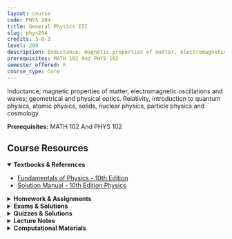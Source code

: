 ```yaml
---
layout: course
code: PHYS 204
title: General Physics III
slug: phys204
credits: 3-0-3
level: 200
description: Inductance; magnetic properties of matter, electromagnetic oscillations and waves; geometrical and physical optics. Relativity, introduction to quantum physics, atomic physics, solids, nuclear physics, particle physics and cosmology.
prerequisites: MATH 102 And PHYS 102
semester_offered: F
course_type: Core
---
```


Inductance; magnetic properties of matter, electromagnetic oscillations and waves; geometrical and physical optics. Relativity, introduction to quantum physics, atomic physics, solids, nuclear physics, particle physics and cosmology.

**Prerequisites:** MATH 102 And PHYS 102

## <i class="fas fa-book"></i> Course Resources

<details open>
<summary><strong><i class="fas fa-book"></i> Textbooks & References</strong></summary>
<ul>
<li><a href="/assets/resources/core/phys204/textbooks/Fundamentals_of_Physics_10th_Edition.pdf">Fundamentals of Physics - 10th Edition</a></li>
<li><a href="/assets/resources/core/phys204/textbooks/Solution_Manual_10th_Edition_Physics.pdf">Solution Manual - 10th Edition Physics</a></li>
</ul>
</details>

<details>
<summary><strong><i class="fas fa-file-alt"></i> Homework & Assignments</strong></summary>
<ul>
<li>No materials available yet</li>
</ul>
</details>

<details>
<summary><strong><i class="fas fa-chart-bar"></i> Exams & Solutions</strong></summary>
<ul>
<li><a href="/assets/resources/core/phys204/exams/Final_PHYS_204Exam_12272020.pdf">Final Exam - PHYS 204 (Dec 2020)</a></li>
<li><a href="/assets/resources/core/phys204/exams/Final_solved.pdf">Final Exam - Solved</a></li>
<li><a href="/assets/resources/core/phys204/exams/Major_1_-_241.pdf">Major Exam 1 - Term 241</a></li>
<li><a href="/assets/resources/core/phys204/exams/Phys_201_1st_Major_071.pdf">First Major Exam - Term 071</a></li>
<li><a href="/assets/resources/core/phys204/exams/Phys204_midterm211.pdf">Midterm Exam - Term 211</a></li>
</ul>
</details>

<details>
<summary><strong><i class="fas fa-check-circle"></i> Quizzes & Solutions</strong></summary>
<ul>
<li><a href="/assets/resources/core/phys204/quizzes/Quiz1_241_Solution.pdf">Quiz 1 - 241 Solution</a></li>
<li><a href="/assets/resources/core/phys204/quizzes/Quiz2_241_Solution.pdf">Quiz 2 - 241 Solution</a></li>
<li><a href="/assets/resources/core/phys204/quizzes/PHYS204_231_Midterm_Material.pdf">PHYS 204 - 231 Midterm Material</a></li>
</ul>
</details>

<details>
<summary><strong><i class="fas fa-book-open"></i> Lecture Notes</strong></summary>
<ul>
<li><a href="/assets/resources/core/phys204/notes/PHYS_204_Formula_Sheet.pdf">PHYS 204 Formula Sheet</a></li>
<li><strong>Chapter Slides:</strong></li>
<li><a href="/assets/resources/core/phys204/notes/Ch32.pdf">Chapter 32 - Electromagnetic Waves</a></li>
<li><a href="/assets/resources/core/phys204/notes/Ch33.pdf">Chapter 33 - Electromagnetic Waves</a></li>
<li><a href="/assets/resources/core/phys204/notes/Ch34.pdf">Chapter 34 - Geometric Optics</a></li>
<li><a href="/assets/resources/core/phys204/notes/Ch35_2_.pdf">Chapter 35 - Wave Optics</a></li>
<li><a href="/assets/resources/core/phys204/notes/Ch36_1_.pdf">Chapter 36 - Diffraction</a></li>
<li><a href="/assets/resources/core/phys204/notes/Ch38_1_.pdf">Chapter 38 - Relativity</a></li>
<li><a href="/assets/resources/core/phys204/notes/Ch39.pdf">Chapter 39 - Photons and Matter Waves</a></li>
<li><a href="/assets/resources/core/phys204/notes/Ch40_1_.pdf">Chapter 40 - Quantum Mechanics</a></li>
<li><a href="/assets/resources/core/phys204/notes/Ch41_2__1_.pdf">Chapter 41 - Hydrogen Atom</a></li>
<li><a href="/assets/resources/core/phys204/notes/Ch42_1_.pdf">Chapter 42 - Conduction of Electricity in Solids</a></li>
<li><a href="/assets/resources/core/phys204/notes/Ch43.pdf">Chapter 43 - Nuclear Physics</a></li>
<li><strong>Lecture Notes (selected):</strong></li>
<li><a href="/assets/resources/core/phys204/notes/Lec_1_CH30.pdf">Lecture 1 - Chapter 30</a></li>
<li><a href="/assets/resources/core/phys204/notes/Lec_8_CH32.pdf">Lecture 8 - Chapter 32</a></li>
<li><a href="/assets/resources/core/phys204/notes/Lec_11_CH33.pdf">Lecture 11 - Chapter 33</a></li>
<li><a href="/assets/resources/core/phys204/notes/Lec_14_CH34.pdf">Lecture 14 - Chapter 34</a></li>
<li><a href="/assets/resources/core/phys204/notes/Lec_17_-_CH35.pdf">Lecture 17 - Chapter 35</a></li>
<li><a href="/assets/resources/core/phys204/notes/Lec_19_-_CH36.pdf">Lecture 19 - Chapter 36</a></li>
<li><a href="/assets/resources/core/phys204/notes/Lec_25-CH38-.pdf">Lecture 25 - Chapter 38</a></li>
<li><a href="/assets/resources/core/phys204/notes/Lec_28-CH39.pdf">Lecture 28 - Chapter 39</a></li>
<li><a href="/assets/resources/core/phys204/notes/Lec_32-CH40.pdf">Lecture 32 - Chapter 40</a></li>
<li><a href="/assets/resources/core/phys204/notes/Lec_35-11242020-CH41.pdf">Lecture 35 - Chapter 41</a></li>
<li><a href="/assets/resources/core/phys204/notes/Lec_38-12012020-CH42.pdf">Lecture 38 - Chapter 42</a></li>
<li><a href="/assets/resources/core/phys204/notes/Lec_41-CH43.pdf">Lecture 41 - Chapter 43</a></li>
</ul>
</details>

<details>
<summary><strong><i class="fas fa-laptop-code"></i> Computational Materials</strong></summary>
<ul>
<li>No materials available yet</li>
</ul>
</details>